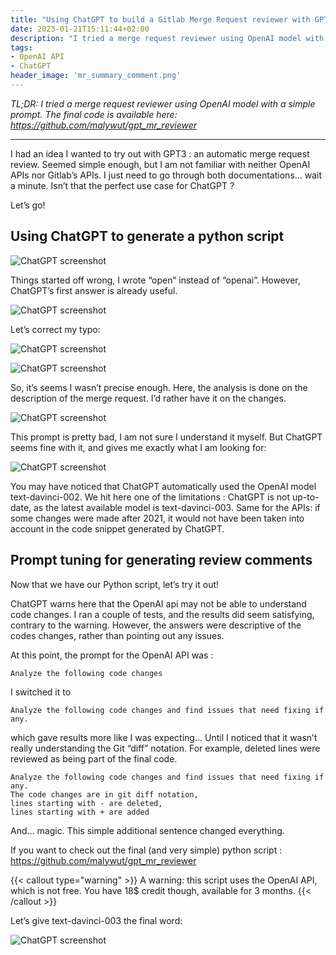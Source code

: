 ```yaml
---
title: "Using ChatGPT to build a Gitlab Merge Request reviewer with GPT"
date: 2023-01-21T15:11:44+02:00
description: "I tried a merge request reviewer using OpenAI model with a simple prompt. The final code is available here: https://github.com/malywut/gpt_mr_reviewer"
tags:
- OpenAI API
- ChatGPT
header_image: 'mr_summary_comment.png'
---
```

*TL;DR: I tried a merge request reviewer using OpenAI model with a simple prompt. The final code is available here: https://github.com/malywut/gpt_mr_reviewer*

---

I had an idea I wanted to try out with GPT3 : an automatic merge request review. Seemed simple enough, but I am not familiar with neither OpenAI APIs nor Gitlab’s APIs. I just need to go through both documentations… wait a minute. Isn’t that the perfect use case for ChatGPT ?

Let’s go!

## Using ChatGPT to generate a python script

![ChatGPT screenshot](1.png)

Things started off wrong, I wrote “open” instead of “openai”. However, ChatGPT’s first answer is already useful.

![ChatGPT screenshot](2.png)

Let’s correct my typo:

![ChatGPT screenshot](3.png)

![ChatGPT screenshot](4.png)

So, it’s seems I wasn’t precise enough. Here, the analysis is done on the description of the merge request. I’d rather have it on the changes.

![ChatGPT screenshot](5.png)

This prompt is pretty bad, I am not sure I understand it myself. But ChatGPT seems fine with it, and gives me exactly what I am looking for:

![ChatGPT screenshot](6.png)

You may have noticed that ChatGPT automatically used the OpenAI model text-davinci-002. We hit here one of the limitations : ChatGPT is not up-to-date, as the latest available model is text-davinci-003. Same for the APIs: if some changes were made after 2021, it would not have been taken into account in the code snippet generated by ChatGPT.


## Prompt tuning for generating review comments
Now that we have our Python script, let’s try it out!

ChatGPT warns here that the OpenAI api may not be able to understand code changes. I ran a couple of tests, and the results did seem satisfying, contrary to the warning. However, the answers were descriptive of the codes changes, rather than pointing out any issues.

At this point, the prompt for the OpenAI API was :

    Analyze the following code changes

I switched it to

    Analyze the following code changes and find issues that need fixing if any.

which gave results more like I was expecting… Until I noticed that it wasn’t really understanding the Git “diff” notation. For example, deleted lines were reviewed as being part of the final code.

    Analyze the following code changes and find issues that need fixing if any. 
    The code changes are in git diff notation,
    lines starting with - are deleted,
    lines starting with + are added

And… magic. This simple additional sentence changed everything.

If you want to check out the final (and very simple) python script : https://github.com/malywut/gpt_mr_reviewer

{{< callout type="warning" >}}
  A warning: this script uses the OpenAI API, which is not free. You have 18$ credit though, available for 3 months.
{{< /callout >}}

Let’s give text-davinci-003 the final word:

![ChatGPT screenshot](7.png)